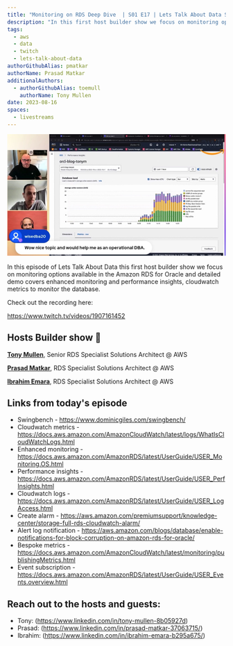 ```yaml
---
title: "Monitoring on RDS Deep Dive  | S01 E17 | Lets Talk About Data Show"
description: "In this first host builder show we focus on monitoring options available in the Amazon RDS for Oracle and detailed demo covers enhanced monitoring and performance insights, cloudwatch metrics to monitor the database"
tags:
  - aws
  - data
  - twitch
  - lets-talk-about-data
authorGithubAlias: pmatkar
authorName: Prasad Matkar
additionalAuthors:
  - authorGithubAlias: toemull
    authorName: Tony Mullen
date: 2023-08-16
spaces:
  - livestreams
---
```


![Screenshot from the stream or an image related to the topic](images/show17.jpg)

In this episode of Lets Talk About Data this first host builder show we focus on monitoring options available in the Amazon RDS for Oracle and detailed demo covers enhanced monitoring and performance insights, cloudwatch metrics to monitor the database.


Check out the recording here:

https://www.twitch.tv/videos/1907161452


## Hosts Builder show 🎤

[**Tony Mullen**](https://www.linkedin.com/in/tony-mullen-8b05927d), Senior RDS Specialist Solutions Architect @ AWS

[**Prasad Matkar**](https://www.linkedin.com/in/prasad-matkar-37063715/), RDS Specialist Solutions Architect @ AWS

[**Ibrahim Emara**](https://www.linkedin.com/in/ibrahim-emara-b295a675), RDS Specialist Solutions Architect @ AWS


## Links from today's episode

* Swingbench - https://www.dominicgiles.com/swingbench/
* Cloudwatch metrics - https://docs.aws.amazon.com/AmazonCloudWatch/latest/logs/WhatIsCloudWatchLogs.html
* Enhanced monitoring - https://docs.aws.amazon.com/AmazonRDS/latest/UserGuide/USER_Monitoring.OS.html
* Performance insights - https://docs.aws.amazon.com/AmazonRDS/latest/UserGuide/USER_PerfInsights.html
* Cloudwatch logs - https://docs.aws.amazon.com/AmazonRDS/latest/UserGuide/USER_LogAccess.html
* Create alarm - https://aws.amazon.com/premiumsupport/knowledge-center/storage-full-rds-cloudwatch-alarm/
* Alert log notification - https://aws.amazon.com/blogs/database/enable-notifications-for-block-corruption-on-amazon-rds-for-oracle/
* Bespoke metrics - https://docs.aws.amazon.com/AmazonCloudWatch/latest/monitoring/publishingMetrics.html
* Event subscription - https://docs.aws.amazon.com/AmazonRDS/latest/UserGuide/USER_Events.overview.html


## Reach out to the hosts and guests:

- Tony: (https://www.linkedin.com/in/tony-mullen-8b05927d)
- Prasad: (https://www.linkedin.com/in/prasad-matkar-37063715/)
- Ibrahim: (https://www.linkedin.com/in/ibrahim-emara-b295a675/)
